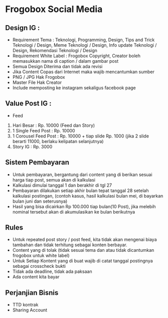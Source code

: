 # Frogobox Social Media

## Design IG :
- Requirement Tema : Teknologi, Programming, Design, Tips and Trick Teknologi / Design, Meme Teknologi / Design, Info update Teknologi / Design, Rekomendasi Teknologi / Design
- Requirement White Label : Frogobox Copyright, Creator boleh memasukkan nama di caption / dalam gambar post
- Semua Design Diterima dan tidak ada revisi
- Jika Content Copas dari Internet maka wajib mencantumkan sumber
- PNG / JPG Hak Frogobox
- Master File Hak Creator
- Include memposting ke instagram sekaligus facebook page

## Value Post IG :
- Feed 
1. Hari Besar : Rp. 10000 (Feed dan Story)
2. 1 Single Feed Post : Rp. 10000
3. 1 Corousel Feed Post : Rp. 10000 + tiap slide Rp. 1000 (jika 2 slide berarti 11000, berlaku kelipatan selanjutnya)
4. Story IG : Rp. 3000

## Sistem Pembayaran
- Untuk pembayaran, bergantung dari content yang di berikan sesuai harga tiap post, semua akan di kalkulasi
- Kalkulasi dimulai tanggal 1 dan berakhir di tgl 27
- Pembayaran dilakukan setiap akhir bulan tepat tanggal 28 setelah kalkulasi postingan, (contoh kasus, hasil kalkulasi bulan mei, di bayarkan bulan juni dan seterusnya)
- Hasil yang bisa dicairkan Rp 100.000 tiap bulan(10 Post), jika melebih nominal tersebut akan di akumulasikan ke bulan berikutnya

## Rules
- Untuk repeated post story / post feed, kita tidak akan mengenai biaya tambahan dan tidak terhitung sebagai konten berbayar.
- Content yang di tolak (tidak sesuai tema dan atau tidak dicantumkan frogobox untuk white label)
- Untuk Setiap Kontent yang di buat wajib di catat tanggal postingnya sebagai crosscheck bukti
- Tidak ada deadline, tidak ada paksaan
- Ada content kita bayar

## Perjanjian Bisnis
- TTD kontrak
- Sharing Account
